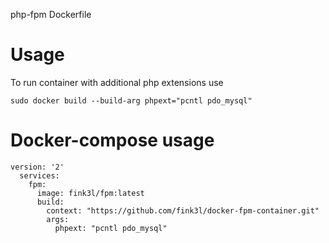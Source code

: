 php-fpm Dockerfile

# Usage

To run container with additional php extensions use 

```
sudo docker build --build-arg phpext="pcntl pdo_mysql" 
```


# Docker-compose usage

```
version: '2'
  services:
    fpm:
      image: fink3l/fpm:latest
      build:
        context: "https://github.com/fink3l/docker-fpm-container.git"
        args:
          phpext: "pcntl pdo_mysql"
```
